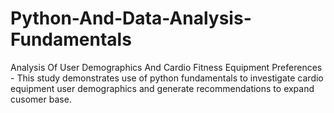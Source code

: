 # Python-And-Data-Analysis-Fundamentals 
Analysis Of User Demographics And Cardio Fitness Equipment Preferences - 
This study demonstrates use of python fundamentals to investigate cardio equipment user demographics and generate recommendations to expand cusomer base.
